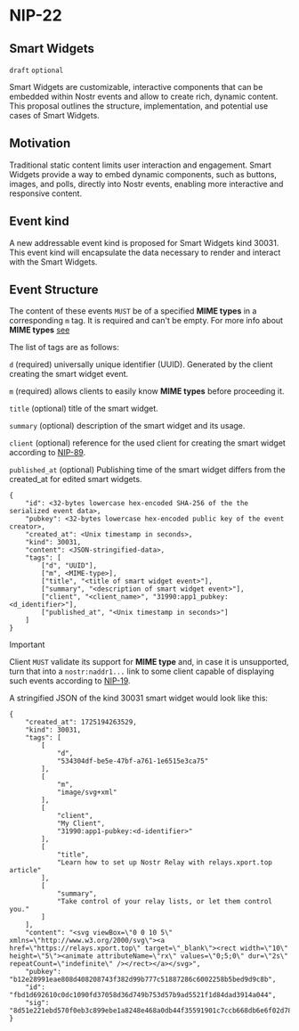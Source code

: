 # NIP-22 

## Smart Widgets
`draft` `optional`

Smart Widgets are customizable, interactive components that can be embedded within Nostr events and allow to create rich, dynamic content. This proposal outlines the structure, implementation, and potential use cases of Smart Widgets.

## Motivation
Traditional static content limits user interaction and engagement. Smart Widgets provide a way to embed dynamic components, such as buttons, images, and polls, directly into Nostr events, enabling more interactive and responsive content.

## Event kind
A new addressable event kind is proposed for Smart Widgets kind 30031. This event kind will encapsulate the data necessary to render and interact with the Smart Widgets.

## Event Structure
The content of these events `MUST` be of a specified **MIME types** in a corresponding `m` tag. It is required and can't be empty. For more info about **MIME types** [see](https://developer.mozilla.org/en-US/docs/Web/HTTP/Basics_of_HTTP/MIME_types)

The list of tags are as follows:

`d` (required) universally unique identifier (UUID). Generated by the client creating the smart widget event.

`m` (required) allows clients to easily know **MIME types** before proceeding it.

`title` (optional) title of the smart widget.

`summary` (optional) description of the smart widget and its usage.

`client` (optional) reference for the used client for creating the smart widget according to [NIP-89](../master/89.md).

`published_at` (optional) Publishing time of the smart widget differs from the created_at for edited smart widgets.

```
{
	"id": <32-bytes lowercase hex-encoded SHA-256 of the the serialized event data>,
	"pubkey": <32-bytes lowercase hex-encoded public key of the event creator>,
	"created_at": <Unix timestamp in seconds>,
	"kind": 30031,
	"content": <JSON-stringified-data>,
	"tags": [
		["d", "UUID"],
		["m", <MIME-type>],
		["title", "<title of smart widget event>"],
		["summary", "<description of smart widget event>"],
		["client", "<client_name>", "31990:app1_pubkey:<d_identifier>"],
		["published_at", "<Unix timestamp in seconds>"]
	]
}
```

> [!IMPORTANT]
> Client `MUST` validate its support for **MIME type** and, in case it is unsupported, turn that into a `nostr:naddr1...` link to some client capable of displaying such events according to [NIP-19](../master/19.md).

A stringified JSON of the kind 30031 smart widget would look like this:
```
{
    "created_at": 1725194263529,
    "kind": 30031,
    "tags": [
        [
            "d",
            "534304df-be5e-47bf-a761-1e6515e3ca75"
        ],
        [
            "m",
            "image/svg+xml"
        ],
        [
            "client",
            "My Client",
            "31990:app1-pubkey:<d-identifier>"
        ],
        [
            "title",
            "Learn how to set up Nostr Relay with relays.xport.top article"
        ],
        [
            "summary",
            "Take control of your relay lists, or let them control you."
        ]
    ],
    "content": "<svg viewBox=\"0 0 10 5\" xmlns=\"http://www.w3.org/2000/svg\"><a href=\"https://relays.xport.top\" target=\"_blank\"><rect width=\"10\" height=\"5\"><animate attributeName=\"rx\" values=\"0;5;0\" dur=\"2s\" repeatCount=\"indefinite\" /></rect></a></svg>",
    "pubkey": "b12e28991eae808d408208743f382d99b777c51887286c6002258b5bed9d9c8b",
    "id": "fbd1d692610c0dc1090fd37058d36d749b753d57b9ad5521f1d84dad3914a044",
    "sig": "8d51e221ebd570f0eb3c899ebe1a8248e468a0db44f35591901c7ccb668db6e6f02d787216eaae58dfdced41e6677f270467933cb36b67d6297417fcda09a60e"
}
```
